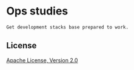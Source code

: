 # Ops studies
    Get development stacks base prepared to work.

## License

[Apache License, Version 2.0](https://www.apache.org/licenses/LICENSE-2.0)
